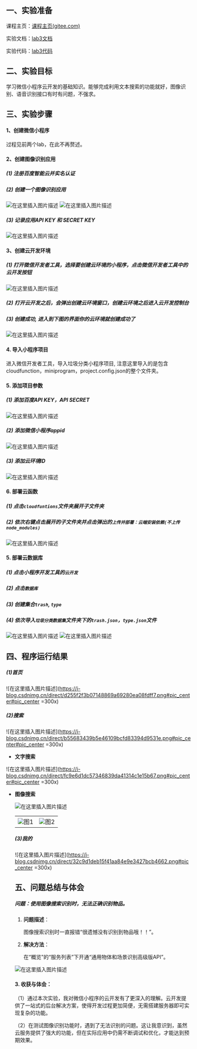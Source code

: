 ﻿## 一、实验准备

课程主页：[课程主页(gitee.com)](https://gitee.com/gaopursuit/mobile_software)

实验文档：[lab3文档](https://developers.weixin.qq.com/community/develop/article/doc/0008aa90bc4e68c6a39f8b7e956813)

实验代码：[lab3代码](https://gitee.com/xxwan/garbage-sorting-applet)



## **二、实验目标**

学习微信小程序云开发的基础知识。能够完成利用文本搜索的功能就好，图像识别、语音识别接口有时有问题，不强求。



## 三、实验步骤

#### 1、创建微信小程序

过程见前两个lab，在此不再赘述。



#### 2、创建图像识别应用

##### (1) 注册百度智能云并实名认证

##### (2) 创建一个图像识别应用

![在这里插入图片描述](https://i-blog.csdnimg.cn/direct/beafa39ed35041589308452ca12a52e3.png#pic_center)
![在这里插入图片描述](https://i-blog.csdnimg.cn/direct/e45375a546b845f2a31a5d9da2f4e728.png#pic_center)


##### (3) 记录应用API KEY 和 SECRET KEY

![在这里插入图片描述](https://i-blog.csdnimg.cn/direct/db8e436eccdb40449dfab02fc766a074.png#pic_center)




#### 3、创建云开发环境

##### (1) 打开微信开发者工具，选择要创建云环境的小程序，点击微信开发者工具中的云开发按钮
![在这里插入图片描述](https://i-blog.csdnimg.cn/direct/5d619af2881a40f9a1c3ceaf3e564f2f.png#pic_center)



##### (2) 打开云开发之后，会弹出创建云环境窗口，创建云环境之后进入云开发控制台

##### (3) 创建成功, 进入到下图的界面你的云环境就创建成功了

![在这里插入图片描述](https://i-blog.csdnimg.cn/direct/a362c5782e464001835e1043ad05505f.png#pic_center)




#### 4. 导入小程序项目

进入微信开发者工具，导入垃圾分类小程序项目, 注意这里导入的是包含cloudfunction，miniprogram，project.config.json的整个文件夹。



#### 5. 添加项目参数

##### (1) 添加百度API KEY，API SECRET

![在这里插入图片描述](https://i-blog.csdnimg.cn/direct/91ceb51e3fb4495db3431c6659fd1044.png#pic_center)


##### (2) 添加微信小程序appid

![在这里插入图片描述](https://i-blog.csdnimg.cn/direct/b7d06cdc29e244808b901a946e69ffa7.png#pic_center)


##### (3) 添加云环境ID

![在这里插入图片描述](https://i-blog.csdnimg.cn/direct/44e25871acc54156912ac8623cff0399.png#pic_center)




#### 6. 部署云函数

##### (1) 点击`cloudfuntions`文件夹展开子文件夹

##### (2) 依次右键点击展开的子文件夹并点击弹出的`上传并部署：云端安装依赖(不上传node_modules)`

![在这里插入图片描述](https://i-blog.csdnimg.cn/direct/74437af427a54858aa205a7aadd88c41.png#pic_center)


#### 5. 部署云数据库

##### (1) 点击小程序开发工具的`云开发`

##### (2) 点击`数据库`

##### (3) 创建集合`trash`, `type`

#####  (4) 依次导入`垃圾分类数据集`文件夹下的`trash.json`，`type.json`文件

![在这里插入图片描述](https://i-blog.csdnimg.cn/direct/b7a91963e80c47979cfbbf70243ebd3b.png#pic_center)
![在这里插入图片描述](https://i-blog.csdnimg.cn/direct/4e81e80eea2a480ea09ea57173750332.png#pic_center)






## 四、程序运行结果

##### (1)首页

![在这里插入图片描述](https://i-blog.csdnimg.cn/direct/d255f2f3b07148869a69280ea08fdff7.png#pic_center#pic_center =300x)


##### (2)搜索

![在这里插入图片描述](https://i-blog.csdnimg.cn/direct/b55683439b5e46109bcfd83394d9531e.png#pic_center#pic_center =300x)


+ **文字搜索**

 ![在这里插入图片描述](https://i-blog.csdnimg.cn/direct/fc9e6d1dc57346839da41314c1e15b67.png#pic_center#pic_center =300x)


  

+ **图像搜索**

  ![在这里插入图片描述](https://i-blog.csdnimg.cn/direct/a46a8250f5dc4a3eb83189f4dfc556c9.png#pic_center)
  <table>
    <tr>
        <td ><center><img src="https://i-blog.csdnimg.cn/direct/a78d72e1a96146b4a56da8b2009ed1ee.png#pic_center =300x" >图1  </center></td>
        <td ><center><img src="https://i-blog.csdnimg.cn/direct/8c97f9fc88ba4d4eaaa4a0b5427d803e.png#pic_center =300x"  >图2 </center></td>

    </tr>


</table>



##### (3)我的

![在这里插入图片描述](https://i-blog.csdnimg.cn/direct/32c9d1deb15f41aa84e9e3427bcb4662.png#pic_center =300x)

## 五、问题总结与体会

#####  问题：使用图像搜索识别时，无法正确识别物品。

1. **问题描述**：

   图像搜索识别时一直报错“很遗憾没有识别到物品哦！！”。

2. **解决方法**：

   在“概览”的“服务列表”下开通“通用物体和场景识别高级版API”。

![在这里插入图片描述](https://i-blog.csdnimg.cn/direct/6556f296672142fc895af004e392f016.png#pic_center)




#### 3. 收获与体会：

（1）通过本次实验，我对微信小程序的云开发有了更深入的理解。云开发提供了一站式的后台解决方案，使得开发过程更加简便，无需搭建服务器即可实现复杂的功能。

（2）在测试图像识别功能时，遇到了无法识别的问题。这让我意识到，虽然云服务提供了强大的功能，但在实际应用中仍需不断调试和优化，才能达到预期效果。
